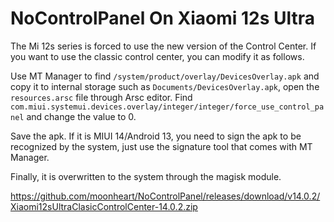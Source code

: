 # NoControlPanel On Xiaomi 12s Ultra

The Mi 12s series is forced to use the new version of the Control Center. If you want to use the classic control center, you can modify it as follows.

Use MT Manager to find `/system/product/overlay/DevicesOverlay.apk` and copy it to internal storage such as `Documents/DevicesOverlay.apk`, open the `resources.arsc` file through Arsc editor. Find `com.miui.systemui.devices.overlay/integer/integer/force_use_control_panel` and change the value to 0.

Save the apk. If it is MIUI 14/Android 13, you need to sign the apk to be recognized by the system, just use the signature tool that comes with MT Manager.

Finally, it is overwritten to the system through the magisk module.

https://github.com/moonheart/NoControlPanel/releases/download/v14.0.2/Xiaomi12sUltraClasicControlCenter-14.0.2.zip
